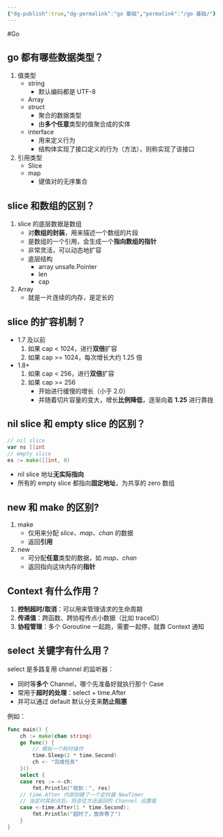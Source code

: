 ```yaml
---
{"dg-publish":true,"dg-permalink":"go 基础","permalink":"/go 基础/"}
---
```



#Go 

## go 都有哪些数据类型？

1. 值类型
	- string
		- 默认编码都是 UTF-8
	- Array
	- struct
		- 聚合的数据类型
		- 由**多个任意**类型的值聚合成的实体
	- interface
		- 用来定义行为
		- 结构体实现了接口定义的行为（方法），则称实现了该接口
2. 引用类型
	- Slice
	- map
		- 键值对的无序集合

## slice 和数组的区别？

1. slice 的底层数据是数组
	- 对**数组的封装**，用来描述一个数组的片段
	- 是数组的一个引用，会生成一个**指向数组的指针**
	- 非常灵活，可以动态地扩容
	- 底层结构
		- array unsafe.Pointer
		- len
		- cap
2. Array
	- 就是一片连续的内存，是定长的

## slice 的扩容机制？

- 1.7 及以前
	1. 如果 cap < 1024，进行**双倍**扩容
	2. 如果 cap >= 1024，每次增长大约 1.25 倍
- 1.8+
	1. 如果 cap < 256，进行**双倍**扩容
	2. 如果 cap >= 256
		- 开始进行缓慢的增长（小于 2.0）
		- 并随着切片容量的变大，增长**比例降低**，逐渐向着 **1.25** 进行靠拢

## nil slice 和 empty slice 的区别？

```go
// nil slice
var ns []int
// empty slice
es := make([]int, 0)
```

- nil slice 地址**无实际指向**
- 所有的 empty slice 都指向**固定地址**，为共享的 zero 数组

## new 和 make 的区别?

1. make
	- 仅用来分配 *slice、map、chan* 的数据
	- 返回**引用**
2. new
	- 可分配**任意**类型的数据，如 *map、chan*
	- 返回指向这块内存的**指针**

## Context 有什么作用？

1. **控制超时/取消**：可以用来管理请求的生命周期
2. **传递值**：跨函数、跨协程传点小数据（比如 traceID）
3. **协程管理**：多个 Goroutine 一起跑，需要一起停，就靠 Context 通知

## select 关键字有什么用？

select 是多路复用 channel 的监听器：
- 同时等**多个** Channel，哪个先准备好就执行那个 Case
- 常用于**超时的处理**：select + time.After
- 并可以通过 default 默认分支来**防止阻塞**

例如：

```go
func main() {
	ch := make(chan string)
	go func() {
		// 模拟一个耗时操作
		time.Sleep(2 * time.Second)
		ch <- "完成任务"
	}()
	select {
	case res := <-ch:
		fmt.Println("收到：", res)
	// time.After 内部创建了一个定时器 NewTimer
	// 当定时其到点后，将会往方法返回的 Channel 设置值
	case <-time.After(1 * time.Second):
		fmt.Println("超时了，放弃等了")
	}
}
```